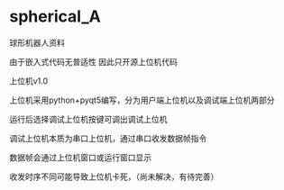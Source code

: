 # spherical_A
球形机器人资料

由于嵌入式代码无普适性
因此只开源上位机代码

上位机v1.0

上位机采用python+pyqt5编写，分为用户端上位机以及调试端上位机两部分

运行后选择调试上位机按键可调出调试上位机

调试上位机本质为串口上位机，通过串口收发数据帧指令

数据帧会通过上位机窗口或运行窗口显示

收发时序不同可能导致上位机卡死，（尚未解决，有待完善）
